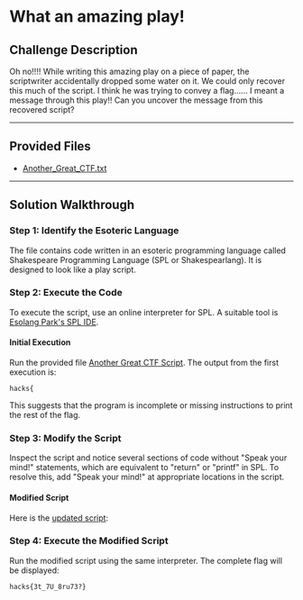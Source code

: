 # What an amazing play!

## Challenge Description

Oh no!!!! While writing this amazing play on a piece of paper, the scriptwriter accidentally dropped some water on it. We could only recover this much of the script. I think he was trying to convey a flag…… I meant a message through this play!! Can you uncover the message from this recovered script?

---

## Provided Files

- [Another_Great_CTF.txt](<files/Another_Great_CTF.txt>)

---

## Solution Walkthrough

### Step 1: Identify the Esoteric Language

The file contains code written in an esoteric programming language called Shakespeare Programming Language (SPL or Shakespearlang). It is designed to look like a play script.

### Step 2: Execute the Code

To execute the script, use an online interpreter for SPL. A suitable tool is [Esolang Park's SPL IDE](https://esolangpark.vercel.app/ide/shakespeare).

#### Initial Execution

Run the provided file [Another Great CTF Script](files/Another_Great_CTF.txt). The output from the first execution is:

```
hacks{
```

This suggests that the program is incomplete or missing instructions to print the rest of the flag.

### Step 3: Modify the Script

Inspect the script and notice several sections of code without "Speak your mind!" statements, which are equivalent to "return" or "printf" in SPL. To resolve this, add "Speak your mind!" at appropriate locations in the script.

#### Modified Script

Here is the [updated script](files/Another_Great_CTF_modified.txt):

### Step 4: Execute the Modified Script

Run the modified script using the same interpreter. The complete flag will be displayed:

```
hacks{3t_7U_8ru73?}
```
